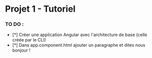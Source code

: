 # Projet 1 - Tutoriel 
[Logo]: https://s3.eu-central-1.amazonaws.com/angularemailsimages/angular.png "Angular5.fr"

### TO DO : 
- [*] Créer une application Angular avec l\'architecture de base (celle créée par le CLI)
- [*] Dans app.component.html ajouter un paragraphe et dites nous bonjour !
